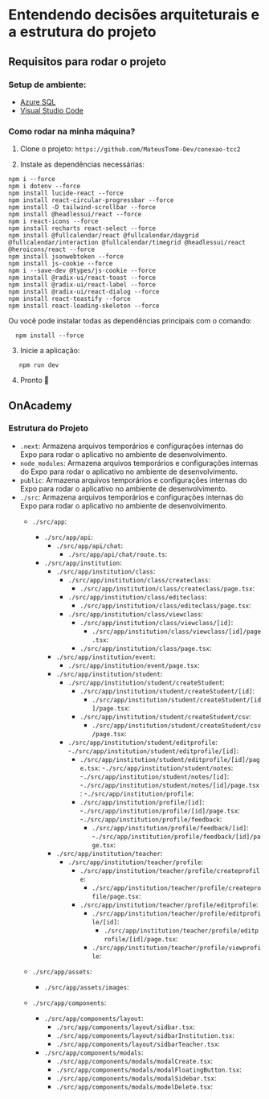 # Entendendo decisões arquiteturais e a estrutura do projeto

## Requisitos para rodar o projeto

### Setup de ambiente:
- [Azure SQL](https://azure.microsoft.com/pt-br/free/sql-database/search/?ef_id=_k_Cj0KCQjwotDBBhCQARIsAG5pinPl_3spTLDl-EmaYRyhH0uJ1VzPHvoJbkzP_BvWI14rXi0JPkJW1hEaAjt-EALw_wcB_k_&OCID=AIDcmmzmnb0182_SEM__k_Cj0KCQjwotDBBhCQARIsAG5pinPl_3spTLDl-EmaYRyhH0uJ1VzPHvoJbkzP_BvWI14rXi0JPkJW1hEaAjt-EALw_wcB_k_&gad_source=1&gad_campaignid=1635077466&gbraid=0AAAAADcJh_vx6Btl9zUo7RlHHvXEZR0-y&gclid=Cj0KCQjwotDBBhCQARIsAG5pinPl_3spTLDl-EmaYRyhH0uJ1VzPHvoJbkzP_BvWI14rXi0JPkJW1hEaAjt-EALw_wcB)
- [Visual Studio Code](https://code.visualstudio.com/)

### Como rodar na minha máquina?
1. Clone o projeto: `https://github.com/MateusTome-Dev/conexao-tcc2`

2. Instale as dependências necessárias:
```
npm i --force
npm i dotenv --force
npm install lucide-react --force
npm install react-circular-progressbar --force
npm install -D tailwind-scrollbar --force
npm install @headlessui/react --force
npm i react-icons --force
npm install recharts react-select --force
npm install @fullcalendar/react @fullcalendar/daygrid @fullcalendar/interaction @fullcalendar/timegrid @headlessui/react @heroicons/react --force
npm install jsonwebtoken --force
npm install js-cookie --force
npm i --save-dev @types/js-cookie --force
npm install @radix-ui/react-toast --force
npm install @radix-ui/react-label --force
npm install @radix-ui/react-dialog --force
npm install react-toastify --force
npm install react-loading-skeleton --force
```
Ou você pode instalar todas as dependências principais com o comando:
```
  npm install --force

```
3. Inicie a aplicação:
```
   npm run dev
```

4. Pronto 🎉

## OnAcademy
### Estrutura do Projeto

- `.next`: Armazena arquivos temporários e configurações internas do Expo para rodar o aplicativo no ambiente de desenvolvimento.
- `node_modules`: Armazena arquivos temporários e configurações internas do Expo para rodar o aplicativo no ambiente de desenvolvimento.
- `public`: Armazena arquivos temporários e configurações internas do Expo para rodar o aplicativo no ambiente de desenvolvimento.
- `./src`: Armazena arquivos temporários e configurações internas do Expo para rodar o aplicativo no ambiente de desenvolvimento.
  - `./src/app`:
    - `./src/app/api`:
      - `./src/app/api/chat`:
        - `./src/app/api/chat/route.ts`:
    - `./src/app/institution`:
      - `./src/app/institution/class`:
        - `./src/app/institution/class/createclass`:
          - `./src/app/institution/class/createclass/page.tsx`:
        - `./src/app/institution/class/editeclass`:
          - `./src/app/institution/class/editeclass/page.tsx`:
        - `./src/app/institution/class/viewclass`:
          - `./src/app/institution/class/viewclass/[id]`:
            - `./src/app/institution/class/viewclass/[id]/page.tsx`:
          - `./src/app/institution/class/page.tsx`:
      - `./src/app/institution/event`:
        - `./src/app/institution/event/page.tsx`:
      - `./src/app/institution/student`:
        - `./src/app/institution/student/createStudent`:
          - `./src/app/institution/student/createStudent/[id]`:
            - `./src/app/institution/student/createStudent/[id]/page.tsx`:
          - `./src/app/institution/student/createStudent/csv`:
            - `./src/app/institution/student/createStudent/csv/page.tsx`:
        - `./src/app/institution/student/editprofile`:
          -`./src/app/institution/student/editprofile/[id]`:
            - `./src/app/institution/student/editprofile/[id]/page.tsx`:
        -`./src/app/institution/student/notes`:
          -`./src/app/institution/student/notes/[id]`:
            -`./src/app/institution/student/notes/[id]/page.tsx`:
        -`./src/app/institution/profile`:
          - `./src/app/institution/profile/[id]`:
            -`./src/app/institution/profile/[id]/page.tsx`:
          -`./src/app/institution/profile/feedback`:
            - `./src/app/institution/profile/feedback/[id]`:
              -`./src/app/institution/profile/feedback/[id]/page.tsx`:
      - `./src/app/institution/teacher`:
        - `./src/app/institution/teacher/profile`:
          - `./src/app/institution/teacher/profile/createprofile`:
            - `./src/app/institution/teacher/profile/createprofile/page.tsx`:
          - `./src/app/institution/teacher/profile/editprofile`:
            - `./src/app/institution/teacher/profile/editprofile/[id]`:
              - `./src/app/institution/teacher/profile/editprofile/[id]/page.tsx`:
            - `./src/app/institution/teacher/profile/viewprofile`:
           




  - `./src/app/assets`:
    - `./src/app/assets/images`:
  - `./src/app/components`:
      - `./src/app/components/layout`:
        - `./src/app/components/layout/sidbar.tsx`:
        - `./src/app/components/layout/sidbarInstitution.tsx`:
        - `./src/app/components/layout/sidbarTeacher.tsx`:
    - `./src/app/components/modals`:
      - `./src/app/components/modals/modalCreate.tsx`:
      - `./src/app/components/modals/modalFloatingButton.tsx`:
      - `./src/app/components/modals/modalSidebar.tsx`:
      - `./src/app/components/modals/modelDelete.tsx`:
